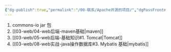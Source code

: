```yaml
---
{"dg-publish":true,"permalink":"/00-联系/Apache开源的项目/","dgPassFrontmatter":true}
---
```



1. commons-io jar 包
2. [[03-web/04-web后端-maven基础\|maven]]
3. [[03-web/05-web后端-基础知识#1. Tomcat\|Tomcat]]
4. [[03-web/08-web实战-java操作数据库#3. Mybatis 基础\|mybatis]]